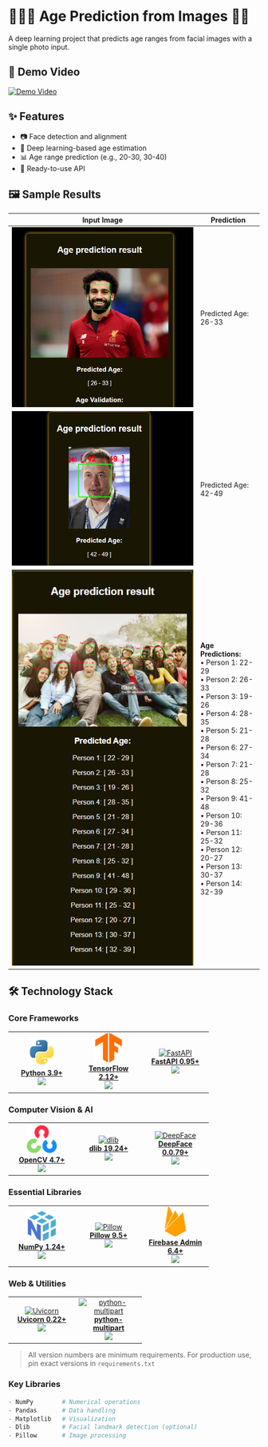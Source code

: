 # 👨🦳👩 Age Prediction from Images 🧒👵


A deep learning project that predicts age ranges from facial images with a single photo input.



## 🎥 Demo Video
[![Demo Video](🚀)](https://drive.google.com/file/d/1yDRs-_32QjpvV_Zunei-2a8ipnnOZ7KZ/view?usp=sharing) <!-- Upload video to YouTube and embed -->

## ✨ Features
- 📷 Face detection and alignment
- 🧠 Deep learning-based age estimation
- 📊 Age range prediction (e.g., 20-30, 30-40)
- 🚀 Ready-to-use API

## 🖼️ Sample Results
| Input Image | Prediction |
|-------------|------------|
| ![Sample1](mo.png) | Predicted Age: 26-33 |
| ![Sample2](elon.png) | Predicted Age: 42-49 |
| ![Group Photo](group1.png) | **Age Predictions:** <br> • Person 1: 22-29 <br> • Person 2: 26-33 <br> • Person 3: 19-26 <br> • Person 4: 28-35 <br> • Person 5: 21-28 <br> • Person 6: 27-34 <br> • Person 7: 21-28 <br> • Person 8: 25-32 <br> • Person 9: 41-48 <br> • Person 10: 29-36 <br> • Person 11: 25-32 <br> • Person 12: 20-27 <br> • Person 13: 30-37 <br> • Person 14: 32-39 |



## 🛠️ Technology Stack

### Core Frameworks

<table>
  <tr>
    <td align="center" width="120">
      <a href="https://www.python.org/downloads/release/python-3913/" target="_blank">
        <img src="https://raw.githubusercontent.com/devicons/devicon/master/icons/python/python-original.svg" width="60" height="60" alt="Python">
        <br>
        <b>Python 3.9+</b>
      </a>
      <br>
      <a href="https://www.python.org/downloads/release/python-3913/">
        <img src="https://img.shields.io/badge/Download-3.9.13-blue?logo=python">
      </a>
    </td>
    <td align="center" width="120">
      <a href="https://www.tensorflow.org/" target="_blank">
        <img src="https://raw.githubusercontent.com/devicons/devicon/master/icons/tensorflow/tensorflow-original.svg" width="60" height="60" alt="TensorFlow">
        <br>
        <b>TensorFlow 2.12+</b>
      </a>
      <br>
      <a href="https://pypi.org/project/tensorflow/">
        <img src="https://img.shields.io/badge/Download-2.12.0-FF6F00?logo=tensorflow">
      </a>
    </td>
    <td align="center" width="120">
      <a href="https://fastapi.tiangolo.com/" target="_blank">
        <img src="https://fastapi.tiangolo.com/img/logo-margin/logo-teal.png" width="60" height="60" alt="FastAPI">
        <br>
        <b>FastAPI 0.95+</b>
      </a>
      <br>
      <a href="https://pypi.org/project/fastapi/">
        <img src="https://img.shields.io/badge/Download-0.95.2-009688?logo=fastapi">
      </a>
    </td>
  </tr>
</table>

### Computer Vision & AI

<table>
  <tr>
    <td align="center" width="120">
      <a href="https://opencv.org/" target="_blank">
        <img src="https://raw.githubusercontent.com/devicons/devicon/master/icons/opencv/opencv-original.svg" width="60" height="60" alt="OpenCV">
        <br>
        <b>OpenCV 4.7+</b>
      </a>
      <br>
      <a href="https://pypi.org/project/opencv-python/">
        <img src="https://img.shields.io/badge/Download-4.7.0.72-5C3EE8?logo=opencv">
      </a>
    </td>
    <td align="center" width="120">
      <a href="http://dlib.net/" target="_blank">
        <img src="https://raw.githubusercontent.com/wiki/davisking/dlib/images/dlib_logo.png" width="60" height="60" alt="dlib">
        <br>
        <b>dlib 19.24+</b>
      </a>
      <br>
      <a href="https://pypi.org/project/dlib/">
        <img src="https://img.shields.io/badge/Download-19.24.1-008000">
      </a>
    </td>
    <td align="center" width="120">
      <a href="https://github.com/serengil/deepface" target="_blank">
        <img src="https://raw.githubusercontent.com/serengil/deepface/master/icon/deepface-icon.png" width="60" height="60" alt="DeepFace">
        <br>
        <b>DeepFace 0.0.79+</b>
      </a>
      <br>
      <a href="https://pypi.org/project/deepface/">
        <img src="https://img.shields.io/badge/Download-0.0.79-black">
      </a>
    </td>
  </tr>
</table>

### Essential Libraries

<table>
  <tr>
    <td align="center" width="120">
      <a href="https://numpy.org/" target="_blank">
        <img src="https://raw.githubusercontent.com/devicons/devicon/master/icons/numpy/numpy-original.svg" width="60" height="60" alt="NumPy">
        <br>
        <b>NumPy 1.24+</b>
      </a>
      <br>
      <a href="https://pypi.org/project/numpy/">
        <img src="https://img.shields.io/badge/Download-1.24.3-013243?logo=numpy">
      </a>
    </td>
    <td align="center" width="120">
      <a href="https://python-pillow.org/" target="_blank">
        <img src="https://raw.githubusercontent.com/devicons/devicon/master/icons/pillow/pillow-original.svg" width="60" height="60" alt="Pillow">
        <br>
        <b>Pillow 9.5+</b>
      </a>
      <br>
      <a href="https://pypi.org/project/Pillow/">
        <img src="https://img.shields.io/badge/Download-9.5.0-3776AB">
      </a>
    </td>
    <td align="center" width="120">
      <a href="https://firebase.google.com/docs/admin/setup" target="_blank">
        <img src="https://raw.githubusercontent.com/devicons/devicon/master/icons/firebase/firebase-plain.svg" width="60" height="60" alt="Firebase">
        <br>
        <b>Firebase Admin 6.4+</b>
      </a>
      <br>
      <a href="https://pypi.org/project/firebase-admin/">
        <img src="https://img.shields.io/badge/Download-6.2.0-FFCA28?logo=firebase">
      </a>
    </td>
  </tr>
</table>

### Web & Utilities

<table>
  <tr>
    <td align="center" width="120">
      <a href="https://www.uvicorn.org/" target="_blank">
        <img src="https://raw.githubusercontent.com/encode/uvicorn/master/docs/uvicorn.png" width="60" height="60" alt="Uvicorn">
        <br>
        <b>Uvicorn 0.22+</b>
      </a>
      <br>
      <a href="https://pypi.org/project/uvicorn/">
        <img src="https://img.shields.io/badge/Download-0.22.0-499848">
      </a>
    </td>
    <td align="center" width="120">
      <a href="https://andrew-d.github.io/python-multipart/" target="_blank">
        <img src="https://raw.githubusercontent.com/Andrew-D/python-multipart/master/logo.png" width="60" height="60" alt="python-multipart">
        <br>
        <b>python-multipart</b>
      </a>
      <br>
      <a href="https://pypi.org/project/python-multipart/">
        <img src="https://img.shields.io/badge/Download-0.0.6-blueviolet">
      </a>
    </td>
  </tr>
</table>

> All version numbers are minimum requirements. For production use, pin exact versions in `requirements.txt`

### Key Libraries
```python
- NumPy        # Numerical operations
- Pandas       # Data handling
- Matplotlib   # Visualization
- Dlib         # Facial landmark detection (optional)
- Pillow       # Image processing


